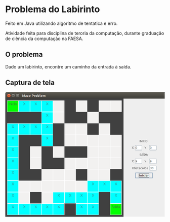 # Problema do Labirinto

Feito em Java utilizando algoritmo de tentatica e erro.

Atividade feita para disciplina de teroria da computação, durante graduação de ciência da computação na FAESA.

## O problema 
Dado um labirinto, encontre um caminho da entrada à saída.

## Captura de tela
![Imagem de captura de tela](https://raw.githubusercontent.com/cleber-abreu/MazeProblem/master/Screenshots/Screenshot.png)
